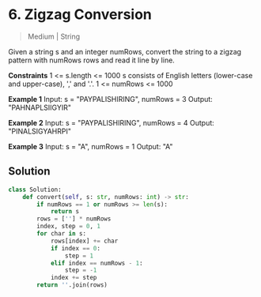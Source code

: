 # 6. Zigzag Conversion
>Medium | String

Given a string s and an integer numRows, convert the string to a zigzag pattern with numRows rows and read it line by line.

**Constraints**
    1 <= s.length <= 1000
    s consists of English letters (lower-case and upper-case), ',' and '.'.
    1 <= numRows <= 1000

**Example 1**
    Input: s = "PAYPALISHIRING", numRows = 3
    Output: "PAHNAPLSIIGYIR"

**Example 2**
    Input: s = "PAYPALISHIRING", numRows = 4
    Output: "PINALSIGYAHRPI"

**Example 3**
    Input: s = "A", numRows = 1
    Output: "A"

## Solution

```python
class Solution:
    def convert(self, s: str, numRows: int) -> str:
        if numRows == 1 or numRows >= len(s):
            return s
        rows = [''] * numRows
        index, step = 0, 1
        for char in s:
            rows[index] += char
            if index == 0:
                step = 1
            elif index == numRows - 1:
                step = -1
            index += step
        return ''.join(rows)
